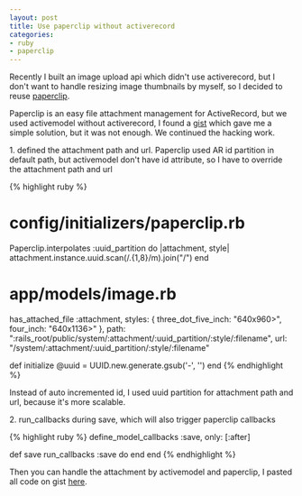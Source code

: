 ```yaml
---
layout: post
title: Use paperclip without activerecord
categories:
- ruby
- paperclip
---
```


Recently I built an image upload api which didn't use activerecord, but
I don't want to handle resizing image thumbnails by myself, so I decided
to reuse [paperclip][1].

Paperclip is an easy file attachment management for ActiveRecord, but we
used activemodel without activerecord, I found a [gist][2] which gave me
a simple solution, but it was not enough. We continued the hacking work.

1\. defined the attachment path and url. Paperclip used AR id partition
in default path, but activemodel don't have id attribute, so I have to
override the attachment path and url

{% highlight ruby %}
# config/initializers/paperclip.rb
Paperclip.interpolates :uuid_partition do |attachment, style|
  attachment.instance.uuid.scan(/.{1,8}/m).join("/")
end

# app/models/image.rb
has_attached_file :attachment,
  styles: { three_dot_five_inch: "640x960>", four_inch: "640x1136>" },
  path: ":rails_root/public/system/:attachment/:uuid_partition/:style/:filename",
  url: "/system/:attachment/:uuid_partition/:style/:filename"

def initialize
  @uuid = UUID.new.generate.gsub('-', '')
end
{% endhighlight %}

Instead of auto incremented id, I used uuid partition for attachment
path and url, because it's more scalable.

2\. run_callbacks during save, which will also trigger paperclip
callbacks

{% highlight ruby %}
define_model_callbacks :save, only: [:after]

def save
  run_callbacks :save do
  end
end
{% endhighlight %}

Then you can handle the attachment by activemodel and paperclip, I
pasted all code on gist [here][3].

[1]: https://github.com/thoughtbot/paperclip
[2]: https://gist.github.com/basgys/5712426
[3]: https://gist.github.com/flyerhzm/7289979
